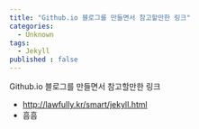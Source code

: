 ```yaml
---
title: "Github.io 블로그를 만들면서 참고할만한 링크"
categories:
  - Unknown
tags:
  - Jekyll
published : false
---
```


Github.io 블로그를 만들면서 참고할만한 링크


* http://lawfully.kr/smart/jekyll.html
* 흠흠
